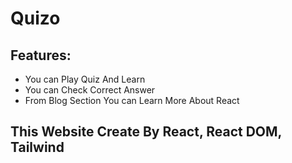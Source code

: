 # Quizo
## Features: 
* You can Play Quiz And Learn
* You can Check Correct Answer
* From Blog Section You can Learn More About React
## This Website Create By React, React DOM, Tailwind